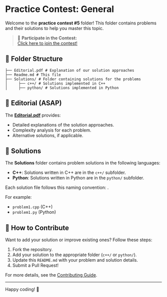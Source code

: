 # Practice Contest: General

Welcome to the  **practice contest #5** folder! This folder contains problems and their solutions to help you master this topic.

> 🚀 **Participate in the Contest:**  
> [Click here to join the contest!](https://open.kattis.com/contests/refa43)


## 📂 Folder Structure
```
├── Editorial.pdf # Explanation of our solution approaches 
├── Readme.md # This file
├── Solutions/ # Folder containing solutions for the problems 
│     ├── c++/ # Solutions implemented in C++ 
│     ├── python/ # Solutions implemented in Python
```


## 📝 Editorial (ASAP)

The **[Editorial.pdf](Editorial.pdf)** provides:
- Detailed explanations of the solution approaches.
- Complexity analysis for each problem.
- Alternative solutions, if applicable.

## 🚀 Solutions

The **Solutions** folder contains problem solutions in the following languages:
- **C++**: Solutions written in C++ are in the `c++/` subfolder.
- **Python**: Solutions written in Python are in the `python/` subfolder.

Each solution file follows this naming convention:
<problem-name>.<extension>

For example:
- `problem1.cpp` (C++)
- `problem1.py` (Python)

## 🤝 How to Contribute

Want to add your solution or improve existing ones? Follow these steps:
1. Fork the repository.
2. Add your solution to the appropriate folder (`c++/` or `python/`).
3. Update this `README.md` with your problem and solution details.
4. Submit a Pull Request!

For more details, see the [Contributing Guide](../../Contributing.md).

---

Happy coding! 🚀

